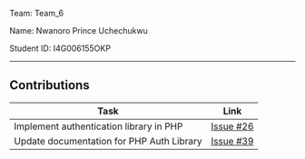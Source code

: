 Team: Team_6

Name: Nwanoro Prince Uchechukwu

Student ID: I4G006155OKP

<hr />

## Contributions

| Task | Link |
|------|------|
| Implement authentication library in PHP | [Issue #26](https://github.com/zuri-training/team-6-auth-wiki/issues/26) |
| Update documentation for PHP Auth Library | [Issue #39](https://github.com/zuri-training/team-6-auth-wiki/issues/39) |
